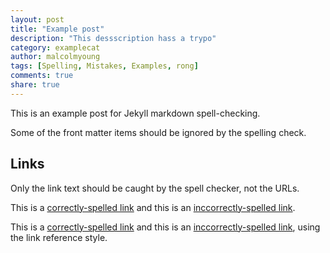 ```yaml
---
layout: post
title: "Example post"
description: "This dessscription hass a trypo"
category: examplecat
author: malcolmyoung
tags: [Spelling, Mistakes, Examples, rong]
comments: true
share: true
---
```


This is an example post for Jekyll markdown spell-checking.

Some of the front matter items should be ignored by the spelling check.

## Links
Only the link text should be caught by the spell checker, not the URLs.

This is a [correctly-spelled link](https://example.com/rong) and this is an [inccorrectly-spelled link](https://example.com/ronggg). 

This is a [correctly-spelled link][linkurl] and this is an [inccorrectly-spelled link][linkurl], using the link reference style.

[linkurl]: https://example.com/rong
